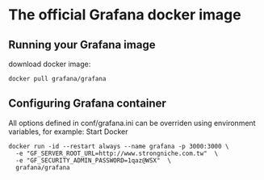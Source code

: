 # The official Grafana docker image

## Running your Grafana image
download docker image:
```
docker pull grafana/grafana
```



## Configuring  Grafana container

All options defined in conf/grafana.ini can be overriden using environment variables, for example:
Start Docker
```
docker run -id --restart always --name grafana -p 3000:3000 \
  -e "GF_SERVER_ROOT_URL=http://www.strongniche.com.tw"  \
  -e "GF_SECURITY_ADMIN_PASSWORD=1qaz@WSX"  \
  grafana/grafana
```
